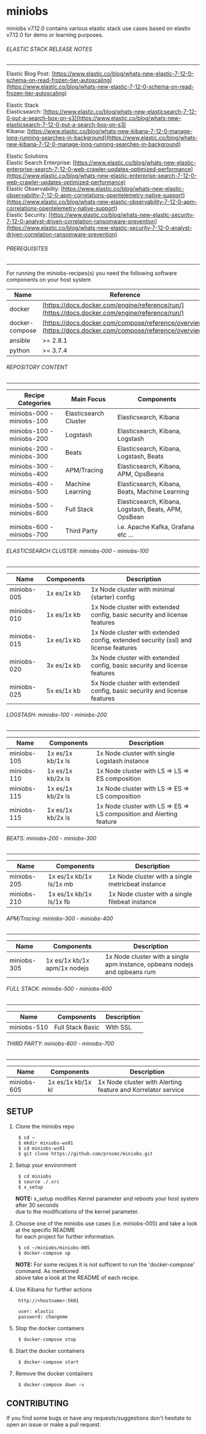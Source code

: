 # miniobs

miniobs v7.12.0 contains various elastic stack use cases based on elastiv v7.12.0 for demo or learning purposes.

###### ELASTIC STACK RELEASE NOTES
---
Elastic Blog Post: [https://www.elastic.co/blog/whats-new-elastic-7-12-0-schema-on-read-frozen-tier-autoscaling](https://www.elastic.co/blog/whats-new-elastic-7-12-0-schema-on-read-frozen-tier-autoscaling) <br/>


Elastic Stack <br/>
Elasticsearch: [https://www.elastic.co/blog/whats-new-elasticsearch-7-12-0-put-a-search-box-on-s3](https://www.elastic.co/blog/whats-new-elasticsearch-7-12-0-put-a-search-box-on-s3) <br/>
Kibana: [https://www.elastic.co/blog/whats-new-kibana-7-12-0-manage-long-running-searches-in-background](https://www.elastic.co/blog/whats-new-kibana-7-12-0-manage-long-running-searches-in-background) <br/>

Elastic Solutions <br/>
Elastic Search Enterprise: [https://www.elastic.co/blog/whats-new-elastic-enterprise-search-7-12-0-web-crawler-updates-optimized-performance](https://www.elastic.co/blog/whats-new-elastic-enterprise-search-7-12-0-web-crawler-updates-optimized-performance) <br/>
Elastic Observability: [https://www.elastic.co/blog/whats-new-elastic-observability-7-12-0-apm-correlations-opentelemetry-native-support](https://www.elastic.co/blog/whats-new-elastic-observability-7-12-0-apm-correlations-opentelemetry-native-support) <br/>
Elastic Security: [https://www.elastic.co/blog/whats-new-elastic-security-7-12-0-analyst-driven-correlation-ransomware-prevention](https://www.elastic.co/blog/whats-new-elastic-security-7-12-0-analyst-driven-correlation-ransomware-prevention) <br/>


###### PREREQUISITES
---
For running the miniobs-recipes(s) you need the following software components on your host system

Name           | Reference    
-------------- | --------------- 
docker         | [https://docs.docker.com/engine/reference/run/](https://docs.docker.com/engine/reference/run/)
docker-compose | [https://docs.docker.com/compose/reference/overview/](https://docs.docker.com/compose/reference/overview/)
ansible        | >= 2.8.1
python         | >= 3.7.4

###### REPOSITORY CONTENT
---

Recipe Categories         | Main Focus             | Components
--------------------------|------------------------|-----------------------------------------------------------------------
miniobs-000 - miniobs-100 | Elasticsearch Cluster  | Elasticsearch, Kibana
miniobs-100 - miniobs-200 | Logstash               | Elasticsearch, Kibana, Logstash
miniobs-200 - miniobs-300 | Beats                  | Elasticsearch, Kibana, Logstash, Beats
miniobs-300 - miniobs-400 | APM/Tracing            | Elasticsearch, Kibana, APM, OpsBeans
miniobs-400 - miniobs-500 | Machine Learning       | Elasticsearch, Kibana, Beats, Machine Learning
miniobs-500 - miniobs-600 | Full Stack             | Elasticsearch, Kibana, Logstash, Beats, APM, OpsBean
miniobs-600 - miniobs-700 | Third Party            | i.e. Apache Kafka, Grafana etc ...

###### ELASTICSEARCH CLUSTER: miniobs-000 - miniobs-100 
---

Name         | Components                   | Description
-------------|------------------------------|------------------------------------------------------------------------------------------
miniobs-005  | 1x es/1x kb                  | 1x Node cluster with minimal (starter) config 
miniobs-010  | 1x es/1x kb                  | 1x Node cluster with extended config, basic security and license features
miniobs-015  | 1x es/1x kb                  | 1x Node cluster with extended config, extended security (ssl) and license features
miniobs-020  | 3x es/1x kb                  | 3x Node cluster with extended config, basic security and license features
miniobs-025  | 5x es/1x kb                  | 5x Node cluster with extended config, basic security and license features


###### LOGSTASH: miniobs-100 - miniobs-200
---

Name         | Components                   | Description
-------------|------------------------------|------------------------------------------------------------------------------------------
miniobs-105  | 1x es/1x kb/1x ls            | 1x Node cluster with single Logstash instance
miniobs-110  | 1x es/1x kb/2x ls            | 1x Node cluster with LS => LS => ES composition
miniobs-115  | 1x es/1x kb/2x ls            | 1x Node cluster with LS => ES => LS composition
miniobs-115  | 1x es/1x kb/2x ls            | 1x Node cluster with LS => ES => LS composition and Alerting feature


###### BEATS: miniobs-200 - miniobs-300
---
Name         | Components                   | Description
-------------|------------------------------|------------------------------------------------------------------------------------------
miniobs-205  | 1x es/1x kb/1x ls/1x mb      | 1x Node cluster with a single metricbeat instance
miniobs-210  | 1x es/1x kb/1x ls/1x fb      | 1x Node cluster with a single filebeat instance


###### APM/Tracing: miniobs-300 - miniobs-400
---
Name         | Components                   | Description
-------------|------------------------------|------------------------------------------------------------------------------------------
miniobs-305  | 1x es/1x kb/1x apm/1x nodejs | 1x Node cluster with a single apm instance, opbeans nodejs and opbeans rum


###### FULL STACK: miniobs-500 - miniobs-600
---
Name         | Components                   | Description
-------------|------------------------------|------------------------------------------------------------------------------------------
miniobs-510  | Full Stack Basic             | With SSL

###### THIRD PARTY: miniobs-600 - miniobs-700
---
Name         | Components                   | Description
-------------|------------------------------|------------------------------------------------------------------------------------------
miniobs-605  | 1x es/1x kb/1x kl            | 1x Node cluster with Alerting feature and Korrelator service


SETUP
---

1. Clone the miniobs repo

        $ cd ~
        $ mkdir miniobs-ws01
        $ cd miniobs-ws01
        $ git clone https://github.com/prosmc/miniobs.git

2. Setup your environment

        $ cd miniobs
        $ source ./.xrc
        $ x_setup

    **NOTE:** x_setup modifies Kernel parameter and reboots your host system after 30 seconds\
    due to the modifications of the kernel parameter.
      
3. Choose one of the miniobs use cases (i.e. miniobs-005) and take a look at the specific README\
   for each project for further information.

        $ cd ~/miniobs/miniobs-005
        $ docker-compose up

   **NOTE:** For some recipes it is not sufficent to run the 'docker-compose' command. As mentioned\
   above take a look at the README of each recipe.

4. Use Kibana for further actions

        http://<hostname>:5601

        user: elastic
        password: changeme

5. Stop the docker containers

        $ docker-compose stop

6. Start the docker containers

        $ docker-compose start  

5. Remove the docker containers

        $ docker-compose down -v

CONTRIBUTING
---
If you find some bugs or have any requests/suggestions don't hesitate to open an issue or make a pull request.
